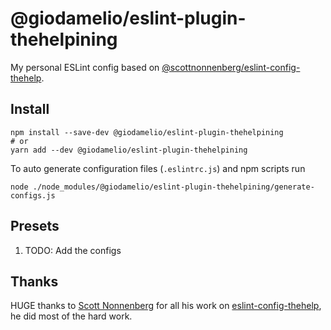 # @giodamelio/eslint-plugin-thehelpining

My personal ESLint config based on [@scottnonnenberg/eslint-config-thehelp](https://github.com/scottnonnenberg/eslint-config-thehelp).

## Install

``` shell
npm install --save-dev @giodamelio/eslint-plugin-thehelpining
# or
yarn add --dev @giodamelio/eslint-plugin-thehelpining
```

To auto generate configuration files (`.eslintrc.js`) and npm scripts run

``` shell
node ./node_modules/@giodamelio/eslint-plugin-thehelpining/generate-configs.js
```

## Presets

1. TODO: Add the configs

## Thanks

HUGE thanks to [Scott Nonnenberg](https://github.com/scottnonnenberg) for all his work on [eslint-config-thehelp](https://github.com/scottnonnenberg/eslint-config-thehelp), he did most of the hard work.
